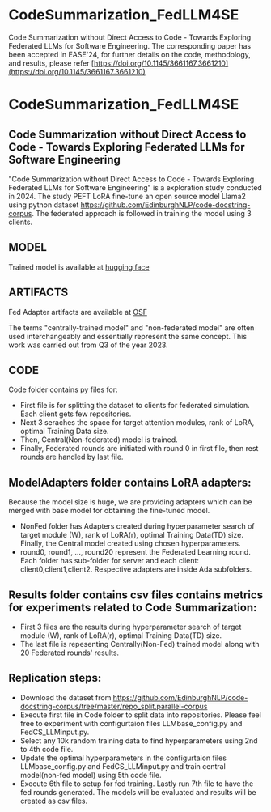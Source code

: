 # CodeSummarization_FedLLM4SE
Code Summarization without Direct Access to Code - Towards Exploring Federated LLMs for Software Engineering. The corresponding paper has been accepted in EASE'24, for further details on the code, methodology, and results, please refer [https://doi.org/10.1145/3661167.3661210](https://doi.org/10.1145/3661167.3661210)

# **CodeSummarization_FedLLM4SE**

## **Code Summarization without Direct Access to Code - Towards Exploring Federated LLMs for Software Engineering**

"Code Summarization without Direct Access to Code - Towards Exploring Federated LLMs for Software Engineering" is a exploration study conducted in 2024. The study PEFT LoRA fine-tune an open source model Llama2 using python dataset https://github.com/EdinburghNLP/code-docstring-corpus. The federated approach is followed in training the model using 3 clients. 

## **MODEL**
Trained model is available at [hugging face](https://huggingface.co/JahnaviKumar/7BCodeLLama_PyCdSmry_Hetro_Central_LoRA/tree/main)

## **ARTIFACTS**
Fed Adapter artifacts are available at [OSF](https://osf.io/wnq8s/?view_only=c7e2a810bc1e4b5dada5e3336c92da01)

The terms "centrally-trained model" and "non-federated model" are often used interchangeably and essentially represent the same concept. This work was carried out from Q3 of the year 2023.
## **CODE**
Code folder contains py files for:

- First file is for splitting the dataset to clients for federated simulation. Each client gets few repositories.
- Next 3 seraches the space for target attention modules, rank of LoRA, optimal Training Data size.
- Then, Central(Non-federated) model is trained.
- Finally, Federated rounds are initiated with round 0 in first file, then rest rounds are handled by last file.

## **ModelAdapters folder contains LoRA adapters:**
Because the model size is huge, we are providing adapters which can be merged with base model for obtaining the fine-tuned model.

- NonFed folder has Adapters created during hyperparameter search of target module (W), rank of LoRA(r), optimal Training Data(TD) size. Finally, the Central model created using chosen hyperparameters.
- round0, round1, ..., round20 represent the Federated Learning round. Each folder has sub-folder for server and each client: client0,client1,client2. Respective adapters are inside Ada subfolders.

## **Results folder contains csv files contains metrics for experiments related to Code Summarization:**

- First 3 files are the results during hyperparameter search of target module (W), rank of LoRA(r), optimal Training Data(TD) size.
- The last file is repesenting Centrally(Non-Fed) trained model along with 20 Federated rounds' results.

## **Replication steps:**

- Download the dataset from https://github.com/EdinburghNLP/code-docstring-corpus/tree/master/repo_split.parallel-corpus
- Execute first file in Code folder to split data into repositories. Please feel free to experiment with configurtaion files LLMbase_config.py and FedCS_LLMinput.py.
- Select any 10k random training data to find hyperparameters using 2nd to 4th code file.
- Update the optimal hyperparameters in the configurtaion files LLMbase_config.py and FedCS_LLMinput.py and train central model(non-fed model) using 5th code file.
- Execute 6th file to setup for fed training. Lastly run 7th file to have the fed rounds generated. The models will be evaluated and results will be created as csv files.
